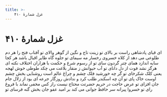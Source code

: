 ```yaml
---
title: >-
    غزل شمارهٔ ۴۱۰
---
```

# غزل شمارهٔ ۴۱۰

ای قبای پادشاهی راست بر بالای تو
زینت تاج و نگین از گوهر والای تو
آفتاب فتح را هر دم طلوعی می دهد
از کلاه خسروی رخسار مه سیمای تو
جلوه گاه طایر اقبال باشد هر کجا
سایه اندازد همای چتر گردون سای تو
از رسوم شرع و حکمت با هزاران اختلاف
نکته ای هرگز نشد فوت از دل دانای تو
آب حیوانش ز منقار بلاغت می چکد
طوطی خوش لهجه یعنی کلک شکرخای تو
گر چه خورشید فلک چشم و چراغ عالم است
روشنایی بخش چشم اوست خاک پای تو
آن چه اسکندر طلب کرد و ندادش روزگار
جرعه ای بود از زلال جام جان افزای تو
عرض حاجت در حریم حضرتت محتاج نیست
راز کس مخفی نماند با فروغ رای تو
خسروا پیرانه سر حافظ جوانی می کند
بر امید عفو جان بخش گنه فرسای تو
